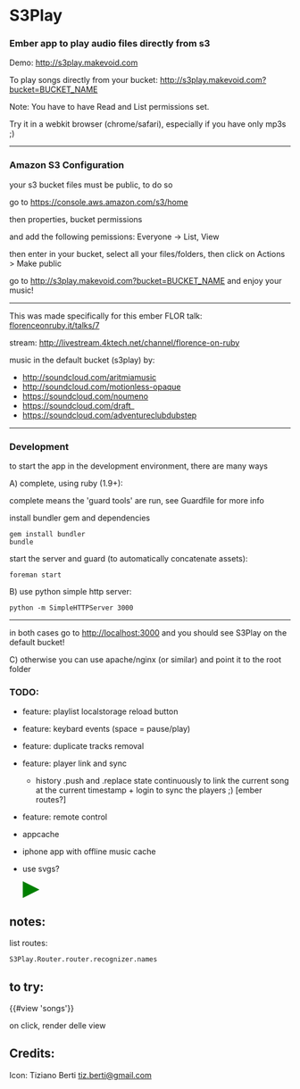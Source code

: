 # S3Play
### Ember app to play audio files directly from s3

Demo:
<http://s3play.makevoid.com>

To play songs directly from your bucket:
<http://s3play.makevoid.com?bucket=BUCKET_NAME>

Note: You have to have Read and List permissions set.


Try it in a webkit browser (chrome/safari), especially if you have only mp3s ;)

---

### Amazon S3 Configuration

your s3 bucket files must be public, to do so

go to https://console.aws.amazon.com/s3/home

then properties, bucket permissions

and add the following pemissions: Everyone -> List, View

then enter in your bucket, select all your files/folders, then click on Actions > Make public

go to <http://s3play.makevoid.com?bucket=BUCKET_NAME> and enjoy your music!

---

This was made specifically for this ember FLOR talk: [florenceonruby.it/talks/7](http://florenceonruby.it/talks/7)

stream: http://livestream.4ktech.net/channel/florence-on-ruby

music in the default bucket (s3play) by:
- http://soundcloud.com/aritmiamusic
- http://soundcloud.com/motionless-opaque
- https://soundcloud.com/noumeno
- https://soundcloud.com/draft_
- https://soundcloud.com/adventureclubdubstep

---


### Development

to start the app in the development environment, there are many ways

A) complete, using ruby (1.9+):

complete means the 'guard tools' are run, see Guardfile for more info 

install bundler gem and dependencies

    gem install bundler
    bundle

start the server and guard (to automatically concatenate assets):

    foreman start

B) use python simple http server:

    python -m SimpleHTTPServer 3000

---

in both cases go to <http://localhost:3000> and you should see S3Play on the default bucket!

C) otherwise you can use apache/nginx (or similar) and point it to the root folder 
    
    

### TODO:

- feature: playlist localstorage reload button

- feature: keybard events (space = pause/play)

- feature: duplicate tracks removal

- feature: player link and sync
  - history .push and .replace state continuously to link the current song at the current timestamp + login to sync the players ;) [ember routes?]

- feature: remote control

- appcache

- iphone app with offline music cache

- use svgs?

    <svg width="30px" height="30px" viewBox="0 0 100 100">
       <polygon
      points="0,0 100,50 0,100"
      style="fill: green;"/>
    </svg>
    
## notes:

list routes:

    S3Play.Router.router.recognizer.names

## to try:

{{#view 'songs'}}

on click, render delle view


## Credits:

Icon: Tiziano Berti <tiz.berti@gmail.com>
